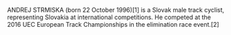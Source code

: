 ANDREJ STRMISKA (born 22 October 1996)[1] is a Slovak male track cyclist, representing Slovakia at international competitions. He competed at the 2016 UEC European Track Championships in the elimination race event.[2]
